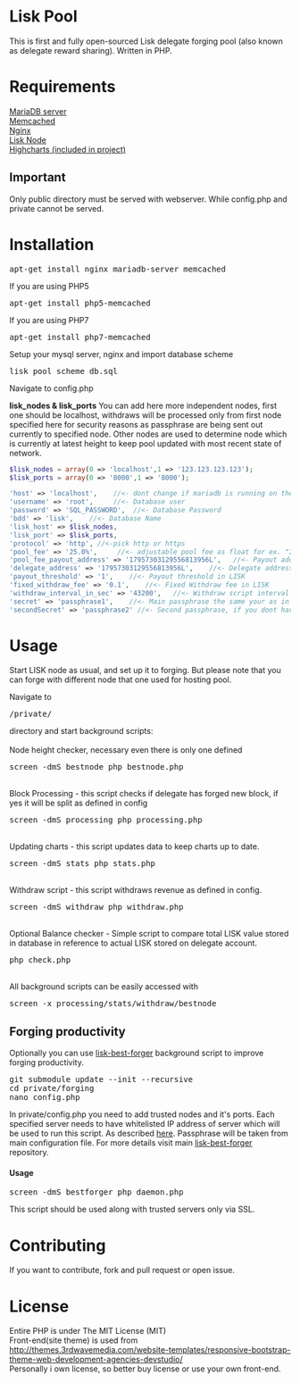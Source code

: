 # Lisk Pool
This is first and fully open-sourced Lisk delegate forging pool (also known as delegate reward sharing). Written in PHP.

# Requirements
<a href="https://mariadb.org" target="_blank">MariaDB server</a><br>
<a href="https://memcached.org" target="_blank">Memcached</a><br>
<a href="http://nginx.org" target="_blank">Nginx</a><br>
<a href="https://lisk.io/documentation" target="_blank">Lisk Node</a><br>
<a href="http://www.highcharts.com" target="_blank">Highcharts (included in project)</a><br>

## Important
Only public directory must be served with webserver. While config.php and private cannot be served.
 
# Installation
<pre>
apt-get install nginx mariadb-server memcached
</pre>
If you are using PHP5
<pre>
apt-get install php5-memcached
</pre>
If you are using PHP7
<pre>
apt-get install php7-memcached
</pre>
Setup your mysql server, nginx and import database scheme <pre>lisk_pool_scheme_db.sql</pre>

Navigate to config.php

<b>lisk_nodes & lisk_ports</b>
You can add here more independent nodes, first one should be localhost, withdraws will be processed only from first node specified here for security reasons as passphrase are being sent out currently to specified node. Other nodes are used to determine node which is currently at latest height to keep pool updated with most recent state of network.

```php
$lisk_nodes = array(0 => 'localhost',1 => '123.123.123.123');
$lisk_ports = array(0 => '8000',1 => '8000');

'host' => 'localhost',    //<- dont change if mariadb is running on the same machine
'username' => 'root',     //<- Database user
'password' => 'SQL_PASSWORD',  //<- Database Password
'bdd' => 'lisk',    //<- Database Name
'lisk_host' => $lisk_nodes,
'lisk_port' => $lisk_ports,
'protocol' => 'http', //<-pick http or https
'pool_fee' => '25.0%',     //<- adjustable pool fee as float for ex. "25.0%"
'pool_fee_payout_address' => '17957303129556813956L',   //<- Payout address if fee > 0.0
'delegate_address' => '17957303129556813956L',    //<- Delegate address - must be valid forging delegate address
'payout_threshold' => '1',    //<- Payout threshold in LISK
'fixed_withdraw_fee' => '0.1',    //<- Fixed Withdraw fee in LISK
'withdraw_interval_in_sec' => '43200',   //<- Withdraw script interval represented in seconds
'secret' => 'passphrase1',    //<- Main passphrase the same your as in your forging delegate
'secondSecret' => 'passphrase2' //<- Second passphrase, if you dont have one leave it empty ex. ""
```

# Usage
Start LISK node as usual, and set up it to forging. But please note that you can forge with different node that one used for hosting pool.

Navigate to <pre>/private/</pre> directory and start background scripts:<br>
<br>Node height checker, necessary even there is only one defined
<pre>screen -dmS bestnode php bestnode.php</pre>
<br>Block Processing - this script checks if delegate has forged new block, if yes it will be split as defined in config
<pre>screen -dmS processing php processing.php</pre>
<br>Updating charts - this script updates data to keep charts up to date.
<pre>screen -dmS stats php stats.php</pre>
<br>Withdraw script - this script withdraws revenue as defined in config.
<pre>screen -dmS withdraw php withdraw.php</pre>
<br>
Optional
Balance checker - Simple script to compare total LISK value stored in database in reference to actual LISK stored on delegate account.
<pre>php check.php</pre>

<br>
All background scripts can be easily accessed with
<pre>
screen -x processing/stats/withdraw/bestnode
</pre>

## Forging productivity
Optionally you can use [lisk-best-forger](https://github.com/karek314/lisk-best-forger) background script to improve forging productivity.
<pre>
git submodule update --init --recursive
cd private/forging
nano config.php
</pre>
In private/config.php you need to add trusted nodes and it's ports. Each specified server needs to have whitelisted IP address of server which will be used to run this script. As described [here](https://lisk.io/documentation?i=lisk-docs/BinaryInstall).
Passphrase will be taken from main configuration file. For more details visit main [lisk-best-forger](https://github.com/karek314/lisk-best-forger) repository.

#### Usage
<pre>
screen -dmS bestforger php daemon.php
</pre>
This script should be used along with trusted servers only via SSL.

# Contributing
If you want to contribute, fork and pull request or open issue.

# License
Entire PHP is under The MIT License (MIT)<br>
Front-end(site theme) is used from http://themes.3rdwavemedia.com/website-templates/responsive-bootstrap-theme-web-development-agencies-devstudio/<br>
Personally i own license, so better buy license or use your own front-end.
